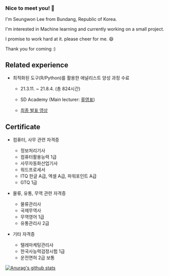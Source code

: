 ### Nice to meet you! 👋

I'm Seungwon Lee from Bundang, Republic of Korea.  

I'm interested in Machine learning and currently working on a small project.

I promise to work hard at it. please cheer for me. 😄

Thank you for coming :)


## Related experience 

- 최적화된 도구(R/Python)를 활용한 애널리스트 양성 과정 수료

  - 21.3.11. ~ 21.8.4. (총 824시간)

  - SD Academy (Main lecturer: [류영표](https://github.com/Youngpyoryu))

  - [최종 발표 영상](https://youtu.be/2j4seUgV3-A)

## Certificate

- 컴퓨터, 사무 관련 자격증
  - 정보처리기사
  - 컴퓨터활용능력 1급
  - 사무자동화산업기사
  - 워드프로세서
  - ITQ 한글 A급, 엑셀 A급, 파워포인트 A급
  - GTQ 1급

- 물류, 유통, 무역 관련 자격증
  - 물류관리사
  - 국제무역사
  - 무역영어 1급
  - 유통관리사 2급

- 기타 자격증
  - 텔레마케팅관리사
  - 한국사능력검정시험 1급
  - 운전면허 2급 보통

[![Anurag's github stats](https://github-readme-stats.vercel.app/api?username=LeeSeungWon89)](https://github.com/anuraghazra/github-readme-stats)
